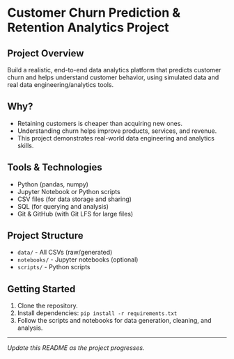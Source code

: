 # Customer Churn Prediction & Retention Analytics Project

## Project Overview
Build a realistic, end-to-end data analytics platform that predicts customer churn and helps understand customer behavior, using simulated data and real data engineering/analytics tools.

## Why?
- Retaining customers is cheaper than acquiring new ones.
- Understanding churn helps improve products, services, and revenue.
- This project demonstrates real-world data engineering and analytics skills.

## Tools & Technologies
- Python (pandas, numpy)
- Jupyter Notebook or Python scripts
- CSV files (for data storage and sharing)
- SQL (for querying and analysis)
- Git & GitHub (with Git LFS for large files)

## Project Structure
- `data/` - All CSVs (raw/generated)
- `notebooks/` - Jupyter notebooks (optional)
- `scripts/` - Python scripts

## Getting Started
1. Clone the repository.
2. Install dependencies: `pip install -r requirements.txt`
3. Follow the scripts and notebooks for data generation, cleaning, and analysis.

---

*Update this README as the project progresses.* 